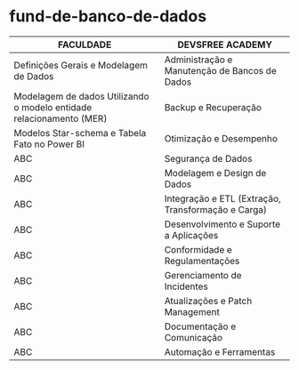 
# fund-de-banco-de-dados

|FACULDADE|DEVSFREE ACADEMY|
|----------|----------------|
|Definições Gerais e Modelagem de Dados|Administração e Manutenção de Bancos de Dados|
|Modelagem de dados Utilizando o modelo entidade relacionamento (MER)|Backup e Recuperação|
|Modelos Star-schema e Tabela Fato no Power BI|Otimização e Desempenho|
|ABC|Segurança de Dados|
|ABC|Modelagem e Design de Dados|
|ABC|Integração e ETL (Extração, Transformação e Carga)|
|ABC|Desenvolvimento e Suporte a Aplicações|
|ABC|Conformidade e Regulamentações|
|ABC|Gerenciamento de Incidentes|
|ABC|Atualizações e Patch Management|
|ABC|Documentação e Comunicação|
|ABC|Automação e Ferramentas|